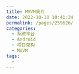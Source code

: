 ```yaml
---
title: MVVM简介
date: 2022-10-10 10:41:24
permalink: /pages/259626/
categories:
  - 系统平台
  - Android
  - 项目架构
  - MVVM
tags:
  - 
---
```

